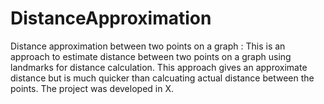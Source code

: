 # DistanceApproximation

Distance approximation between two points on a graph : This is an approach to estimate distance between two points on a graph using landmarks for distance calculation. This approach gives an approximate distance but is much quicker than calcuating actual distance between the points. The project was developed in X.
